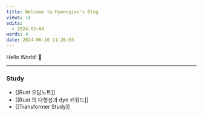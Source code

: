 ```yaml
---
title: Welcome to Hyeongjun's Blog
views: 14
edits:
  - 2024-03-04
words: 4
date: 2024-06-16 11:26:03
---
```


Hello World! 👋<br>

---

### Study

- [[Rust 오답노트]]
- [[Rust 의 다형성과 dyn 키워드]]
- [[Transformer Study]]